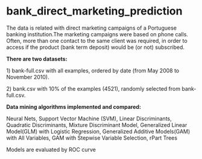 bank_direct_marketing_prediction
================================

The data is related with direct marketing campaigns of a Portuguese banking institution.The marketing campaigns were based on phone calls. Often, more than one contact to the same client was required, in order to access if the product (bank term deposit) would be (or not) subscribed. 

**There are two datasets:**
<p>1) bank-full.csv with all examples, ordered by date (from May 2008 to November 2010).</p>
<p>2) bank.csv with 10% of the examples (4521), randomly selected from bank-full.csv.</p>

**Data mining algorithms implemented and compared:** 
<p>Neural Nets, Support Vector Machine (SVM), Linear Discriminants, Quadratic Discriminants, Mixture Discriminant Model, Generalized Linear Model(GLM) with Logistic Regression, Generalized Additive Models(GAM) with All Variables, GAM with Stepwise Variable Selection, rPart Trees</p>

Models are evaluated by ROC curve
